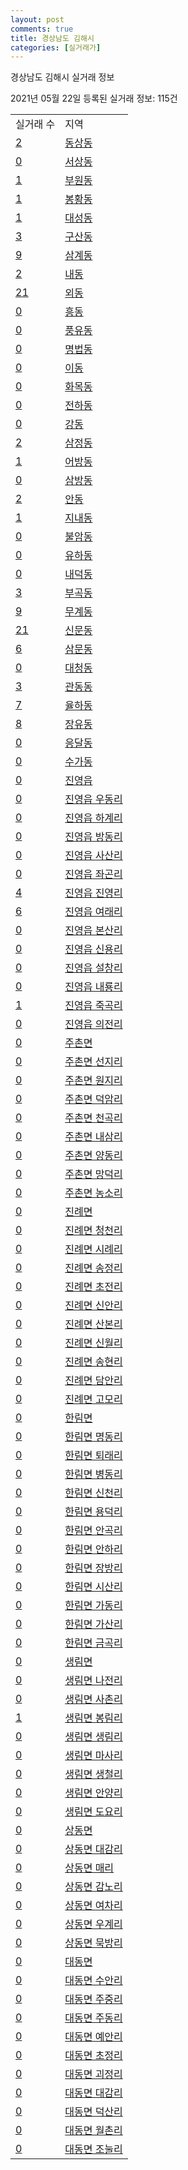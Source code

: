 ```yaml
---
layout: post
comments: true
title: 경상남도 김해시
categories: [실거래가]
---
```


경상남도 김해시 실거래 정보

2021년 05월 22일 등록된 실거래 정보: 115건


<table>
  <tr>
    <td>실거래 수</td>
    <td>지역</td>
  </tr>

  
  <tr>
    <td><a href="4825010100.html">2</a></td>
    <td><a href="4825010100.html">동상동</a></td>
  </tr>
    

  <tr>
    <td><a href="4825010200.html">0</a></td>
    <td><a href="4825010200.html">서상동</a></td>
  </tr>
    

  <tr>
    <td><a href="4825010300.html">1</a></td>
    <td><a href="4825010300.html">부원동</a></td>
  </tr>
    

  <tr>
    <td><a href="4825010400.html">1</a></td>
    <td><a href="4825010400.html">봉황동</a></td>
  </tr>
    

  <tr>
    <td><a href="4825010500.html">1</a></td>
    <td><a href="4825010500.html">대성동</a></td>
  </tr>
    

  <tr>
    <td><a href="4825010600.html">3</a></td>
    <td><a href="4825010600.html">구산동</a></td>
  </tr>
    

  <tr>
    <td><a href="4825010700.html">9</a></td>
    <td><a href="4825010700.html">삼계동</a></td>
  </tr>
    

  <tr>
    <td><a href="4825010800.html">2</a></td>
    <td><a href="4825010800.html">내동</a></td>
  </tr>
    

  <tr>
    <td><a href="4825010900.html">21</a></td>
    <td><a href="4825010900.html">외동</a></td>
  </tr>
    

  <tr>
    <td><a href="4825011000.html">0</a></td>
    <td><a href="4825011000.html">흥동</a></td>
  </tr>
    

  <tr>
    <td><a href="4825011100.html">0</a></td>
    <td><a href="4825011100.html">풍유동</a></td>
  </tr>
    

  <tr>
    <td><a href="4825011200.html">0</a></td>
    <td><a href="4825011200.html">명법동</a></td>
  </tr>
    

  <tr>
    <td><a href="4825011300.html">0</a></td>
    <td><a href="4825011300.html">이동</a></td>
  </tr>
    

  <tr>
    <td><a href="4825011400.html">0</a></td>
    <td><a href="4825011400.html">화목동</a></td>
  </tr>
    

  <tr>
    <td><a href="4825011500.html">0</a></td>
    <td><a href="4825011500.html">전하동</a></td>
  </tr>
    

  <tr>
    <td><a href="4825011600.html">0</a></td>
    <td><a href="4825011600.html">강동</a></td>
  </tr>
    

  <tr>
    <td><a href="4825011700.html">2</a></td>
    <td><a href="4825011700.html">삼정동</a></td>
  </tr>
    

  <tr>
    <td><a href="4825011800.html">1</a></td>
    <td><a href="4825011800.html">어방동</a></td>
  </tr>
    

  <tr>
    <td><a href="4825011900.html">0</a></td>
    <td><a href="4825011900.html">삼방동</a></td>
  </tr>
    

  <tr>
    <td><a href="4825012000.html">2</a></td>
    <td><a href="4825012000.html">안동</a></td>
  </tr>
    

  <tr>
    <td><a href="4825012100.html">1</a></td>
    <td><a href="4825012100.html">지내동</a></td>
  </tr>
    

  <tr>
    <td><a href="4825012200.html">0</a></td>
    <td><a href="4825012200.html">불암동</a></td>
  </tr>
    

  <tr>
    <td><a href="4825012300.html">0</a></td>
    <td><a href="4825012300.html">유하동</a></td>
  </tr>
    

  <tr>
    <td><a href="4825012400.html">0</a></td>
    <td><a href="4825012400.html">내덕동</a></td>
  </tr>
    

  <tr>
    <td><a href="4825012500.html">3</a></td>
    <td><a href="4825012500.html">부곡동</a></td>
  </tr>
    

  <tr>
    <td><a href="4825012600.html">9</a></td>
    <td><a href="4825012600.html">무계동</a></td>
  </tr>
    

  <tr>
    <td><a href="4825012700.html">21</a></td>
    <td><a href="4825012700.html">신문동</a></td>
  </tr>
    

  <tr>
    <td><a href="4825012800.html">6</a></td>
    <td><a href="4825012800.html">삼문동</a></td>
  </tr>
    

  <tr>
    <td><a href="4825012900.html">0</a></td>
    <td><a href="4825012900.html">대청동</a></td>
  </tr>
    

  <tr>
    <td><a href="4825013000.html">3</a></td>
    <td><a href="4825013000.html">관동동</a></td>
  </tr>
    

  <tr>
    <td><a href="4825013100.html">7</a></td>
    <td><a href="4825013100.html">율하동</a></td>
  </tr>
    

  <tr>
    <td><a href="4825013200.html">8</a></td>
    <td><a href="4825013200.html">장유동</a></td>
  </tr>
    

  <tr>
    <td><a href="4825013300.html">0</a></td>
    <td><a href="4825013300.html">응달동</a></td>
  </tr>
    

  <tr>
    <td><a href="4825013400.html">0</a></td>
    <td><a href="4825013400.html">수가동</a></td>
  </tr>
    

  <tr>
    <td><a href="4825025000.html">0</a></td>
    <td><a href="4825025000.html">진영읍</a></td>
  </tr>
    

  <tr>
    <td><a href="4825025021.html">0</a></td>
    <td><a href="4825025021.html">진영읍 우동리</a></td>
  </tr>
    

  <tr>
    <td><a href="4825025022.html">0</a></td>
    <td><a href="4825025022.html">진영읍 하계리</a></td>
  </tr>
    

  <tr>
    <td><a href="4825025023.html">0</a></td>
    <td><a href="4825025023.html">진영읍 방동리</a></td>
  </tr>
    

  <tr>
    <td><a href="4825025024.html">0</a></td>
    <td><a href="4825025024.html">진영읍 사산리</a></td>
  </tr>
    

  <tr>
    <td><a href="4825025025.html">0</a></td>
    <td><a href="4825025025.html">진영읍 좌곤리</a></td>
  </tr>
    

  <tr>
    <td><a href="4825025026.html">4</a></td>
    <td><a href="4825025026.html">진영읍 진영리</a></td>
  </tr>
    

  <tr>
    <td><a href="4825025027.html">6</a></td>
    <td><a href="4825025027.html">진영읍 여래리</a></td>
  </tr>
    

  <tr>
    <td><a href="4825025028.html">0</a></td>
    <td><a href="4825025028.html">진영읍 본산리</a></td>
  </tr>
    

  <tr>
    <td><a href="4825025029.html">0</a></td>
    <td><a href="4825025029.html">진영읍 신용리</a></td>
  </tr>
    

  <tr>
    <td><a href="4825025030.html">0</a></td>
    <td><a href="4825025030.html">진영읍 설창리</a></td>
  </tr>
    

  <tr>
    <td><a href="4825025031.html">0</a></td>
    <td><a href="4825025031.html">진영읍 내룡리</a></td>
  </tr>
    

  <tr>
    <td><a href="4825025032.html">1</a></td>
    <td><a href="4825025032.html">진영읍 죽곡리</a></td>
  </tr>
    

  <tr>
    <td><a href="4825025033.html">0</a></td>
    <td><a href="4825025033.html">진영읍 의전리</a></td>
  </tr>
    

  <tr>
    <td><a href="4825032000.html">0</a></td>
    <td><a href="4825032000.html">주촌면</a></td>
  </tr>
    

  <tr>
    <td><a href="4825032021.html">0</a></td>
    <td><a href="4825032021.html">주촌면 선지리</a></td>
  </tr>
    

  <tr>
    <td><a href="4825032022.html">0</a></td>
    <td><a href="4825032022.html">주촌면 원지리</a></td>
  </tr>
    

  <tr>
    <td><a href="4825032023.html">0</a></td>
    <td><a href="4825032023.html">주촌면 덕암리</a></td>
  </tr>
    

  <tr>
    <td><a href="4825032024.html">0</a></td>
    <td><a href="4825032024.html">주촌면 천곡리</a></td>
  </tr>
    

  <tr>
    <td><a href="4825032025.html">0</a></td>
    <td><a href="4825032025.html">주촌면 내삼리</a></td>
  </tr>
    

  <tr>
    <td><a href="4825032026.html">0</a></td>
    <td><a href="4825032026.html">주촌면 양동리</a></td>
  </tr>
    

  <tr>
    <td><a href="4825032027.html">0</a></td>
    <td><a href="4825032027.html">주촌면 망덕리</a></td>
  </tr>
    

  <tr>
    <td><a href="4825032028.html">0</a></td>
    <td><a href="4825032028.html">주촌면 농소리</a></td>
  </tr>
    

  <tr>
    <td><a href="4825033000.html">0</a></td>
    <td><a href="4825033000.html">진례면</a></td>
  </tr>
    

  <tr>
    <td><a href="4825033021.html">0</a></td>
    <td><a href="4825033021.html">진례면 청천리</a></td>
  </tr>
    

  <tr>
    <td><a href="4825033022.html">0</a></td>
    <td><a href="4825033022.html">진례면 시례리</a></td>
  </tr>
    

  <tr>
    <td><a href="4825033023.html">0</a></td>
    <td><a href="4825033023.html">진례면 송정리</a></td>
  </tr>
    

  <tr>
    <td><a href="4825033024.html">0</a></td>
    <td><a href="4825033024.html">진례면 초전리</a></td>
  </tr>
    

  <tr>
    <td><a href="4825033025.html">0</a></td>
    <td><a href="4825033025.html">진례면 신안리</a></td>
  </tr>
    

  <tr>
    <td><a href="4825033026.html">0</a></td>
    <td><a href="4825033026.html">진례면 산본리</a></td>
  </tr>
    

  <tr>
    <td><a href="4825033027.html">0</a></td>
    <td><a href="4825033027.html">진례면 신월리</a></td>
  </tr>
    

  <tr>
    <td><a href="4825033028.html">0</a></td>
    <td><a href="4825033028.html">진례면 송현리</a></td>
  </tr>
    

  <tr>
    <td><a href="4825033029.html">0</a></td>
    <td><a href="4825033029.html">진례면 담안리</a></td>
  </tr>
    

  <tr>
    <td><a href="4825033030.html">0</a></td>
    <td><a href="4825033030.html">진례면 고모리</a></td>
  </tr>
    

  <tr>
    <td><a href="4825034000.html">0</a></td>
    <td><a href="4825034000.html">한림면</a></td>
  </tr>
    

  <tr>
    <td><a href="4825034021.html">0</a></td>
    <td><a href="4825034021.html">한림면 명동리</a></td>
  </tr>
    

  <tr>
    <td><a href="4825034022.html">0</a></td>
    <td><a href="4825034022.html">한림면 퇴래리</a></td>
  </tr>
    

  <tr>
    <td><a href="4825034023.html">0</a></td>
    <td><a href="4825034023.html">한림면 병동리</a></td>
  </tr>
    

  <tr>
    <td><a href="4825034024.html">0</a></td>
    <td><a href="4825034024.html">한림면 신천리</a></td>
  </tr>
    

  <tr>
    <td><a href="4825034025.html">0</a></td>
    <td><a href="4825034025.html">한림면 용덕리</a></td>
  </tr>
    

  <tr>
    <td><a href="4825034026.html">0</a></td>
    <td><a href="4825034026.html">한림면 안곡리</a></td>
  </tr>
    

  <tr>
    <td><a href="4825034027.html">0</a></td>
    <td><a href="4825034027.html">한림면 안하리</a></td>
  </tr>
    

  <tr>
    <td><a href="4825034028.html">0</a></td>
    <td><a href="4825034028.html">한림면 장방리</a></td>
  </tr>
    

  <tr>
    <td><a href="4825034029.html">0</a></td>
    <td><a href="4825034029.html">한림면 시산리</a></td>
  </tr>
    

  <tr>
    <td><a href="4825034030.html">0</a></td>
    <td><a href="4825034030.html">한림면 가동리</a></td>
  </tr>
    

  <tr>
    <td><a href="4825034031.html">0</a></td>
    <td><a href="4825034031.html">한림면 가산리</a></td>
  </tr>
    

  <tr>
    <td><a href="4825034032.html">0</a></td>
    <td><a href="4825034032.html">한림면 금곡리</a></td>
  </tr>
    

  <tr>
    <td><a href="4825035000.html">0</a></td>
    <td><a href="4825035000.html">생림면</a></td>
  </tr>
    

  <tr>
    <td><a href="4825035021.html">0</a></td>
    <td><a href="4825035021.html">생림면 나전리</a></td>
  </tr>
    

  <tr>
    <td><a href="4825035022.html">0</a></td>
    <td><a href="4825035022.html">생림면 사촌리</a></td>
  </tr>
    

  <tr>
    <td><a href="4825035023.html">1</a></td>
    <td><a href="4825035023.html">생림면 봉림리</a></td>
  </tr>
    

  <tr>
    <td><a href="4825035024.html">0</a></td>
    <td><a href="4825035024.html">생림면 생림리</a></td>
  </tr>
    

  <tr>
    <td><a href="4825035025.html">0</a></td>
    <td><a href="4825035025.html">생림면 마사리</a></td>
  </tr>
    

  <tr>
    <td><a href="4825035026.html">0</a></td>
    <td><a href="4825035026.html">생림면 생철리</a></td>
  </tr>
    

  <tr>
    <td><a href="4825035027.html">0</a></td>
    <td><a href="4825035027.html">생림면 안양리</a></td>
  </tr>
    

  <tr>
    <td><a href="4825035028.html">0</a></td>
    <td><a href="4825035028.html">생림면 도요리</a></td>
  </tr>
    

  <tr>
    <td><a href="4825036000.html">0</a></td>
    <td><a href="4825036000.html">상동면</a></td>
  </tr>
    

  <tr>
    <td><a href="4825036021.html">0</a></td>
    <td><a href="4825036021.html">상동면 대감리</a></td>
  </tr>
    

  <tr>
    <td><a href="4825036022.html">0</a></td>
    <td><a href="4825036022.html">상동면 매리</a></td>
  </tr>
    

  <tr>
    <td><a href="4825036023.html">0</a></td>
    <td><a href="4825036023.html">상동면 감노리</a></td>
  </tr>
    

  <tr>
    <td><a href="4825036024.html">0</a></td>
    <td><a href="4825036024.html">상동면 여차리</a></td>
  </tr>
    

  <tr>
    <td><a href="4825036025.html">0</a></td>
    <td><a href="4825036025.html">상동면 우계리</a></td>
  </tr>
    

  <tr>
    <td><a href="4825036026.html">0</a></td>
    <td><a href="4825036026.html">상동면 묵방리</a></td>
  </tr>
    

  <tr>
    <td><a href="4825037000.html">0</a></td>
    <td><a href="4825037000.html">대동면</a></td>
  </tr>
    

  <tr>
    <td><a href="4825037021.html">0</a></td>
    <td><a href="4825037021.html">대동면 수안리</a></td>
  </tr>
    

  <tr>
    <td><a href="4825037022.html">0</a></td>
    <td><a href="4825037022.html">대동면 주중리</a></td>
  </tr>
    

  <tr>
    <td><a href="4825037023.html">0</a></td>
    <td><a href="4825037023.html">대동면 주동리</a></td>
  </tr>
    

  <tr>
    <td><a href="4825037024.html">0</a></td>
    <td><a href="4825037024.html">대동면 예안리</a></td>
  </tr>
    

  <tr>
    <td><a href="4825037025.html">0</a></td>
    <td><a href="4825037025.html">대동면 초정리</a></td>
  </tr>
    

  <tr>
    <td><a href="4825037026.html">0</a></td>
    <td><a href="4825037026.html">대동면 괴정리</a></td>
  </tr>
    

  <tr>
    <td><a href="4825037027.html">0</a></td>
    <td><a href="4825037027.html">대동면 대감리</a></td>
  </tr>
    

  <tr>
    <td><a href="4825037028.html">0</a></td>
    <td><a href="4825037028.html">대동면 덕산리</a></td>
  </tr>
    

  <tr>
    <td><a href="4825037029.html">0</a></td>
    <td><a href="4825037029.html">대동면 월촌리</a></td>
  </tr>
    

  <tr>
    <td><a href="4825037030.html">0</a></td>
    <td><a href="4825037030.html">대동면 조눌리</a></td>
  </tr>
    


</table>
    